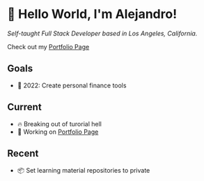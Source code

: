 # :wave: Hello World, I'm Alejandro! 

_Self-taught Full Stack Developer based in Los Angeles, California._

Check out my [Portfolio Page](https://aatayde.github.io)

## Goals

- :dart: 2022: Create personal finance tools

## Current

- :fire: Breaking out of turorial hell
- :wrench: Working on [Portfolio Page](https://aatayde.github.io)


## Recent
- :package: Set learning material repositories to private

